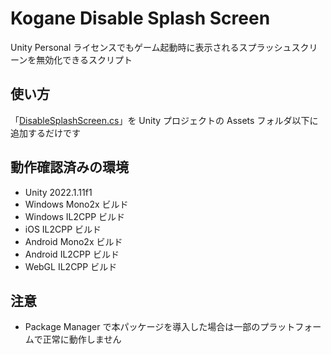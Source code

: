 # Kogane Disable Splash Screen

Unity Personal ライセンスでもゲーム起動時に表示されるスプラッシュスクリーンを無効化できるスクリプト

## 使い方

「[DisableSplashScreen.cs](Runtime/DisableSplashScreen.cs)」を Unity プロジェクトの Assets フォルダ以下に追加するだけです

## 動作確認済みの環境

* Unity 2022.1.11f1
* Windows Mono2x ビルド
* Windows IL2CPP ビルド
* iOS IL2CPP ビルド
* Android Mono2x ビルド
* Android IL2CPP ビルド
* WebGL IL2CPP ビルド

## 注意

* Package Manager で本パッケージを導入した場合は一部のプラットフォームで正常に動作しません
